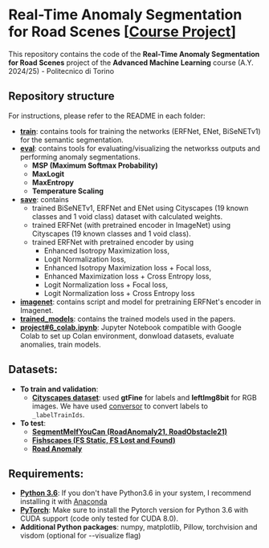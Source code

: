 # Real-Time Anomaly Segmentation for Road Scenes [[Course Project](https://docs.google.com/document/d/1ElljsAprT2qX8RpePSQ3E00y_3oXrtN_CKYC6wqxyFQ/edit?usp=sharing)]

This repository contains the code of the __Real-Time Anomaly Segmentation for Road Scenes__ project of the __Advanced Machine Learning__ course (A.Y. 2024/25) - Politecnico di Torino

## Repository structure
For instructions, please refer to the README in each folder:

- **[train](/train)**: contains tools for training the networks (ERFNet, ENet, BiSeNETv1) for the semantic segmentation.
- **[eval](/eval)**: contains tools for evaluating/visualizing the networkss outputs and performing anomaly segmentations.
    - **MSP (Maximum Softmax Probability)**
    - **MaxLogit**
    - **MaxEntropy**
    - **Temperature Scaling** 
- **[save](/save)**: contains
    -  trained BiSeNETv1, ERFNet and ENet using Cityscapes (19 known classes and 1 void class) dataset with calculated weights. 
    -  trained ERFNet (with pretrained encoder in ImageNet) using Cityscapes (19 known classes and 1 void class).
    -  trained ERFNet with pretrained encoder by using
        - Enhanced Isotropy Maximization loss, 
        - Logit Normalization loss,
        - Enhanced Isotropy Maximization loss + Focal loss,
        - Enhanced Maximization loss + Cross Entropy loss,
        - Logit Normalization loss + Focal loss,
        - Logit Normalization loss + Cross Entropy loss
- **[imagenet](/imagenet)**: contains script and model for pretraining ERFNet's encoder in Imagenet.
- **[trained_models](/trained_models)**: contains the trained models used in the papers. 
- **[project#6_colab.ipynb](/project#6_colab.ipynb)**: Jupyter Notebook compatible with Google Colab to set up Colan environment, donwload datasets, evaluate anomalies, train models.

## Datasets:

- **To train and validation**:
    - [**Cityscapes dataset**](https://www.cityscapes-dataset.com/): used **gtFine** for labels and **leftImg8bit** for RGB images. We have used [conversor](https://github.com/mcordts/cityscapesScripts/blob/master/cityscapesscripts/preparation/createTrainIdLabelImgs.py) to convert labels to `_labelTrainIds`.
- **To test**:
    - [**SegmentMeIfYouCan (RoadAnomaly21, RoadObstacle21)**](https://segmentmeifyoucan.com/datasets)
    - [**Fishscapes (FS Static, FS Lost and Found)**](https://fishyscapes.com/dataset)
    - [**Road Anomaly**](https://www.epfl.ch/labs/cvlab/data/road-anomaly/)


## Requirements:

* [**Python 3.6**](https://www.python.org/): If you don't have Python3.6 in your system, I recommend installing it with [Anaconda](https://www.anaconda.com/download/#linux)
* [**PyTorch**](http://pytorch.org/): Make sure to install the Pytorch version for Python 3.6 with CUDA support (code only tested for CUDA 8.0). 
* **Additional Python packages**: numpy, matplotlib, Pillow, torchvision and visdom (optional for --visualize flag)